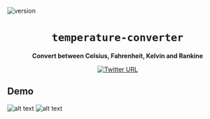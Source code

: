 ![version](https://img.shields.io/badge/version-2.0-blue)

<div align="center">
  <h1><code>temperature-converter</code></h1>

  <strong>Convert between Celsius, Fahrenheit, Kelvin and Rankine </strong>

  [![Twitter URL](https://img.shields.io/twitter/url/https/twitter.com/unobatbayar.svg?style=social&label=%40unobatbayar)](https://twitter.com/unobatbayar)

</div>

## Demo
![alt text](https://github.com/unobatbayar/temperature-converter/blob/master/Images/img1.png) ![alt text](https://github.com/unobatbayar/temperature-converter/blob/master/Images/img2.png)
    
